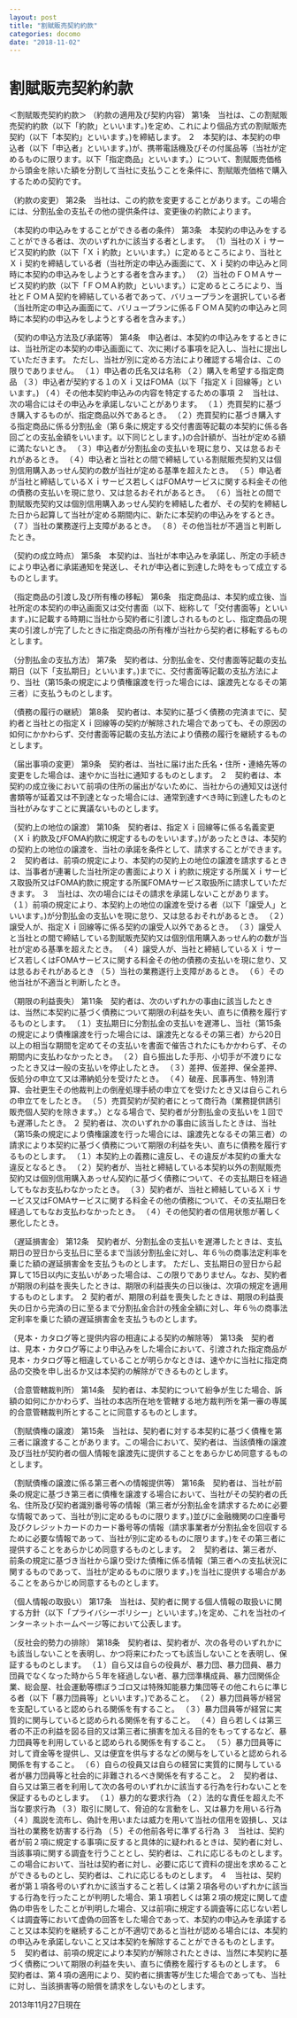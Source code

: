 ```yaml
---
layout: post
title: "割賦販売契約約款"
categories: docomo
date: "2018-11-02"
---
```


# 割賦販売契約約款
＜割賦販売契約約款＞
（約款の適用及び契約内容）
第1条　当社は、この割賦販売契約約款（以下「約款」といいます｡)を定め、これにより個品方式の割賦販売契約（以下「本契約」といいます｡)を締結します。
２　本契約は、本契約の申込者（以下「申込者」といいます｡)が、携帯電話機及びその付属品等（当社が定めるものに限ります。以下「指定商品」といいます。）について、割賦販売価格から頭金を除いた額を分割して当社に支払うことを条件に、割賦販売価格で購入するための契約です。

（約款の変更）
第2条　当社は、この約款を変更することがあります。この場合には、分割払金の支払その他の提供条件は、変更後の約款によります。

（本契約の申込みをすることができる者の条件）
第3条　本契約の申込みをすることができる者は、次のいずれかに該当する者とします。
（1）当社のＸｉサービス契約約款（以下「Ｘｉ約款」といいます。）に定めるところにより、当社とＸｉ契約を締結している者（当社所定の申込み画面にて、Ｘｉ契約の申込みと同時に本契約の申込みをしようとする者を含みます。）
（2）当社のＦＯＭＡサービス契約約款（以下「ＦＯＭＡ約款」といいます。）に定めるところにより、当社とＦＯＭＡ契約を締結している者であって、バリュープランを選択している者（当社所定の申込み画面にて、バリュープランに係るＦＯＭＡ契約の申込みと同時に本契約の申込みをしようとする者を含みます。）

（契約の申込方法及び承諾等）
第4条　申込者は、本契約の申込みをするときには、当社所定の本契約の申込画面にて、次に掲げる事項を記入し、当社に提出していただきます。
ただし、当社が別に定める方法により確認する場合は、この限りでありません。
（１）申込者の氏名又は名称
（２）購入を希望する指定商品
（３）申込者が契約する１のＸｉ又はFOMA（以下「指定Ｘｉ回線等」といいます｡)
（４）その他本契約申込みの内容を特定するための事項
２　当社は、次の場合にはその申込みを承諾しないことがあります。
（１）売買契約に基づき購入するものが、指定商品以外であるとき。
（２）売買契約に基づき購入する指定商品に係る分割払金（第６条に規定する交付書面等記載の本契約に係る各回ごとの支払金額をいいます。以下同じとします｡)の合計額が、当社が定める額に満たないとき。
（３）申込者が分割払金の支払いを現に怠り、又は怠るおそれがあるとき。
（４）申込者と当社との間で締結している割賦販売契約又は個別信用購入あっせん契約の数が当社が定める基準を超えたとき。
（５）申込者が当社と締結しているＸｉサービス若しくはFOMAサービスに関する料金その他の債務の支払いを現に怠り、又は怠るおそれがあるとき。
（６）当社との間で割賦販売契約又は個別信用購入あっせん契約を締結した者が、その契約を締結した日から起算して当社が定める期間内に、新たに本契約の申込みをするとき。
（７）当社の業務遂行上支障があるとき。
（８）その他当社が不適当と判断したとき。

（契約の成立時点）
第5条　本契約は、当社が本申込みを承諾し、所定の手続きにより申込者に承諾通知を発送し、それが申込者に到達した時をもって成立するものとします。

（指定商品の引渡し及び所有権の移転）
第6条　指定商品は、本契約成立後、当社所定の本契約の申込画面又は交付書面（以下、総称して「交付書面等」といいます｡)に記載する時期に当社から契約者に引渡しされるものとし、指定商品の現実の引渡しが完了したときに指定商品の所有権が当社から契約者に移転するものとします。

（分割払金の支払方法）
第7条　契約者は、分割払金を、交付書面等記載の支払期日（以下「支払期日」といいます｡)までに、交付書面等記載の支払方法により、当社（第15条の規定により債権譲渡を行った場合には、譲渡先となるその第三者）に支払うものとします。

（債務の履行の継続）
第8条　契約者は、本契約に基づく債務の完済までに、契約者と当社との指定Ｘｉ回線等の契約が解除された場合であっても、その原因の如何にかかわらず、交付書面等記載の支払方法により債務の履行を継続するものとします。

（届出事項の変更）
第9条　契約者は、当社に届け出た氏名・住所・連絡先等の変更をした場合は、速やかに当社に通知するものとします。
２　契約者は、本契約の成立後において前項の住所の届出がないために、当社からの通知又は送付書類等が延着又は不到達となった場合には、通常到達すべき時に到達したものと当社がみなすことに異議ないものとします。

（契約上の地位の譲渡）
第10条　契約者は、指定Ｘｉ回線等に係る名義変更（Ｘｉ約款及びFOMA約款に規定するものをいいます｡)があったときは、本契約の契約上の地位の譲渡を、当社の承諾を条件として、請求することができます。
２　契約者は、前項の規定により、本契約の契約上の地位の譲渡を請求するときは、当事者が連署した当社所定の書面によりＸｉ約款に規定する所属Ｘｉサービス取扱所又はFOMA約款に規定する所属FOMAサービス取扱所に請求していただきます。
３　当社は、次の場合にはその請求を承諾しないことがあります。
（１）前項の規定により、本契約上の地位の譲渡を受ける者（以下「譲受人」といいます｡)が分割払金の支払いを現に怠り、又は怠るおそれがあるとき。
（２）譲受人が、指定Ｘｉ回線等に係る契約の譲受人以外であるとき。
（３）譲受人と当社との間で締結している割賦販売契約又は個別信用購入あっせん約の数が当社が定める基準を超えたとき。
（４）譲受人が、当社と締結しているＸｉサービス若しくはFOMAサービスに関する料金その他の債務の支払いを現に怠り、又は怠るおそれがあるとき
（５）当社の業務遂行上支障があるとき。
（６）その他当社が不適当と判断したとき。

（期限の利益喪失）
第11条　契約者は、次のいずれかの事由に該当したときは、当然に本契約に基づく債務について期限の利益を失い、直ちに債務を履行するものとします。
（１）支払期日に分割払金の支払いを遅滞し、当社（第15条の規定により債権譲渡を行った場合には、譲渡先となるその第三者）から20日以上の相当な期間を定めてその支払いを書面で催告されたにもかかわらず、その期間内に支払わなかったとき。
（２）自ら振出した手形、小切手が不渡りになったとき又は一般の支払いを停止したとき。
（３）差押、仮差押、保全差押、仮処分の申立て又は滞納処分を受けたとき。
（４）破産、民事再生、特別清算、会社更生その他裁判上の倒産処理手続の申立てを受けたとき又は自らこれらの申立てをしたとき。
（５）売買契約が契約者にとって商行為（業務提供誘引販売個人契約を除きます｡）となる場合で、契約者が分割払金の支払いを１回でも遅滞したとき。
２ 契約者は、次のいずれかの事由に該当したときは、当社（第15条の規定により債権譲渡を行った場合には、譲渡先となるその第三者）の請求により本契約に基づく債務について期限の利益を失い、直ちに債務を履行するものとします。
（１）本契約上の義務に違反し、その違反が本契約の重大な違反となるとき。
（２）契約者が、当社と締結している本契約以外の割賦販売契約又は個別信用購入あっせん契約に基づく債務について、その支払期日を経過してもなお支払わなかったとき。
（３）契約者が、当社と締結しているＸｉサービス又はFOMAサービスに関する料金その他の債務について、その支払期日を経過してもなお支払わなかったとき。
（４）その他契約者の信用状態が著しく悪化したとき。

（遅延損害金）
第12条　契約者が、分割払金の支払いを遅滞したときは、支払期日の翌日から支払日に至るまで当該分割払金に対し、年６％の商事法定利率を乗じた額の遅延損害金を支払うものとします。
ただし、支払期日の翌日から起算して15日以内に支払いがあった場合は、この限りでありません。なお、契約者が期限の利益を喪失したときは、期限の利益喪失の日以後は、次項の規定を適用するものとします。
２ 契約者が、期限の利益を喪失したときは、期限の利益喪失の日から完済の日に至るまで分割払金合計の残金全額に対し、年６％の商事法定利率を乗じた額の遅延損害金を支払うものとします。

（見本・カタログ等と提供内容の相違による契約の解除等）
第13条　契約者は、見本・カタログ等により申込みをした場合において、引渡された指定商品が見本・カタログ等と相違していることが明らかなときは、速やかに当社に指定商品の交換を申し出るか又は本契約の解除ができるものとします。

（合意管轄裁判所）
第14条　契約者は、本契約について紛争が生じた場合、訴額の如何にかかわらず、当社の本店所在地を管轄する地方裁判所を第一審の専属的合意管轄裁判所とすることに同意するものとします。

（割賦債権の譲渡）
第15条　当社は、契約者に対する本契約に基づく債権を第三者に譲渡することがあります。この場合において、契約者は、当該債権の譲渡及び当社が契約者の個人情報を譲渡先に提供することをあらかじめ同意するものとします。

（割賦債権の譲渡に係る第三者への情報提供等）
第16条　契約者は、当社が前条の規定に基づき第三者に債権を譲渡する場合において、当社がその契約者の氏名、住所及び契約者識別番号等の情報（第三者が分割払金を請求するために必要な情報であって、当社が別に定めるものに限ります｡)並びに金融機関の口座番号及びクレジットカードのカード番号等の情報（請求事業者が分割払金を回収するために必要な情報であって、当社が別に定めるものに限ります｡)をその第三者に提供することをあらかじめ同意するものとします。
２　契約者は、第三者が、前条の規定に基づき当社から譲り受けた債権に係る情報（第三者への支払状況に関するものであって、当社が定めるものに限ります｡)を当社に提供する場合があることをあらかじめ同意するものとします。

（個人情報の取扱い）
第17条　当社は、契約者に関する個人情報の取扱いに関する方針（以下「プライバシーポリシー」といいます｡)を定め、これを当社のインターネットホームページ等において公表します。

（反社会的勢力の排除）
第18条　契約者は、契約者が、次の各号のいずれかにも該当しないことを表明し、かつ将来にわたっても該当しないことを表明し、保証するものとします。
（１）自ら又は自らの役員が、暴力団、暴力団員、暴力団員でなくなった時から５年を経過しない者、暴力団準構成員、暴力団関係企業、総会屋、社会運動等標ぼうゴロ又は特殊知能暴力集団等その他これらに準じる者（以下「暴力団員等」といいます｡)であること。
（２）暴力団員等が経営を支配していると認められる関係を有すること。
（３）暴力団員等が経営に実質的に関与していると認められる関係を有すること。
（４）自ら若しくは第三者の不正の利益を図る目的又は第三者に損害を加える目的をもってするなど、暴力団員等を利用していると認められる関係を有すること。
（５）暴力団員等に対して資金等を提供し、又は便宜を供与するなどの関与をしていると認められる関係を有すること。
（６）自らの役員又は自らの経営に実質的に関与している者が暴力団員等と社会的に非難されるべき関係を有すること。
２　契約者は、自ら又は第三者を利用して次の各号のいずれかに該当する行為を行わないことを保証するものとします。
（１）暴力的な要求行為
（２）法的な責任を超えた不当な要求行為
（３）取引に関して、脅迫的な言動をし、又は暴力を用いる行為
（４）風説を流布し、偽計を用いまたは威力を用いて当社の信用を毀損し、又は当社の業務を妨害する行為
（５）その他前各号に準ずる行為
３　当社は、契約者が前２項に規定する事項に反すると具体的に疑われるときは、契約者に対し、当該事項に関する調査を行うこととし、契約者は、これに応じるものとします。この場合において、当社は契約者に対し、必要に応じて資料の提出を求めることができるものとし、契約者は、これに応じるものとします。
４　当社は、契約者が第１項各号のいずれかに該当すること若しくは第２項各号のいずれかに該当する行為を行ったことが判明した場合、第１項若しくは第２項の規定に関して虚偽の申告をしたことが判明した場合、又は前項に規定する調査等に応じない若しくは調査等において虚偽の回答をした場合であって、本契約の申込みを承諾すること又は本契約を継続することが不適切であると当社が認める場合には、本契約の申込みを承諾しないこと又は本契約を解除することができるものとします。
５　契約者は、前項の規定により本契約が解除されたときは、当然に本契約に基づく債務について期限の利益を失い、直ちに債務を履行するものとします。
６　契約者は、第４項の適用により、契約者に損害等が生じた場合であっても、当社に対し、当該損害等の賠償を請求をしないものとします。

2013年11月27日現在
